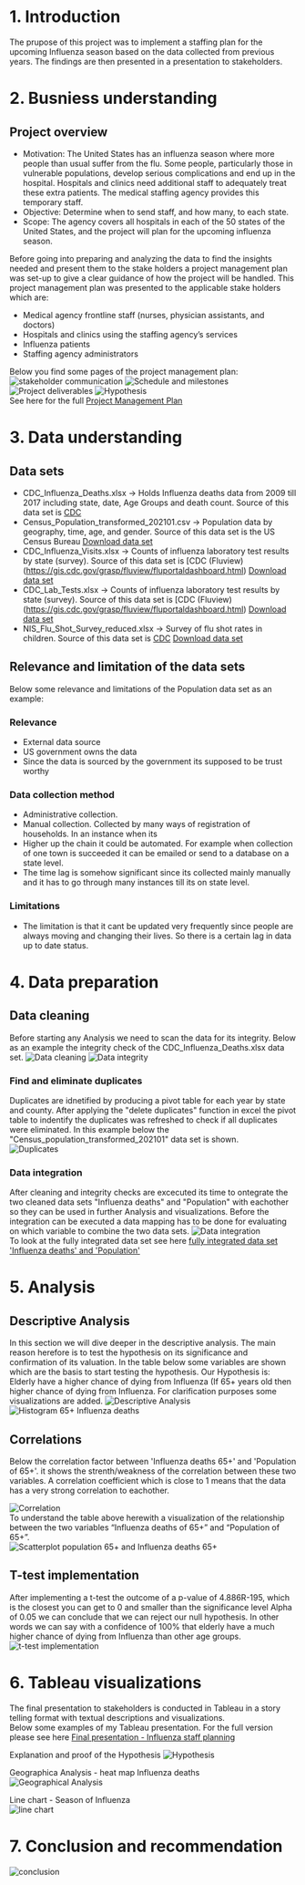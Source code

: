 # 1. Introduction
The prupose of this project was to implement a staffing plan for the upcoming Influenza season based on the data collected from previous years.
The findings are then presented in a presentation to stakeholders.

# 2. Busniess understanding

## Project overview
* Motivation: The United States has an influenza season where more people than usual
suffer from the flu. Some people, particularly those in vulnerable populations, develop serious
complications and end up in the hospital. Hospitals and clinics need additional staff to
adequately treat these extra patients. The medical staffing agency provides this temporary
staff.</br >
* Objective: Determine when to send staff, and how many, to each state.</br >
* Scope: The agency covers all hospitals in each of the 50 states of the United States, and
the project will plan for the upcoming influenza season. </br >

Before going into preparing and analyzing the data to find the insights needed and present them to the stake holders a project management plan was set-up to give a clear guidance of how the project will be handled.
This project management plan was presented to the applicable stake holders which are:
* Medical agency frontline staff (nurses, physician assistants, and doctors)</br >
* Hospitals and clinics using the staffing agency’s services</br >
* Influenza patients</br >
* Staffing agency administrators</br >

Below you find some pages of the project management plan:
![stakeholder communication](<screenshots/Stakeholder communication.png>)
![Schedule and milestones](<screenshots/Schedule and milestones.png>)
![Project deliverables](<screenshots/Project deliverables.png>)
![Hypothesis](<screenshots/Hypothesis.png>)</br >
See here for the full [Project Management Plan](<Project Management plan - Influenza season.pdf>)

# 3. Data understanding
## Data sets
* CDC_Influenza_Deaths.xlsx ->  Holds Influenza deaths data from 2009 till 2017 including state, date, Age Groups and death count. Source of this data set is [CDC](https://wonder.cdc.gov/ucd-icd10.html)</br >
* Census_Population_transformed_202101.csv -> Population data by geography, time, age, and gender. Source of this data set is the US Census Bureau [Download data set](<https://coach-courses-us.s3.amazonaws.com/public/courses/data-immersion/A1-A2_Influenza_Project/Census_Population_transformed_202101.csv>)
* CDC_Influenza_Visits.xlsx -> Counts of influenza laboratory test results by state (survey). Source of this data set is [CDC (Fluview)(<https://gis.cdc.gov/grasp/fluview/fluportaldashboard.html>) [Download data set](<https://images.careerfoundry.com/public/courses/data-immersion/A1-A2_Influenza_Project/CDC_Influenza_Visits.xlsx>)
* CDC_Lab_Tests.xlsx -> Counts of influenza laboratory test results by state (survey). Source of this data set is [CDC (Fluview)(<https://gis.cdc.gov/grasp/fluview/fluportaldashboard.html>) [Download data set](<https://images.careerfoundry.com/public/courses/data-immersion/A1-A2_Influenza_Project/CDC_Lab_Tests.xlsx>)
* NIS_Flu_Shot_Survey_reduced.xlsx -> Survey of flu shot rates in children. Source of this data set is [CDC](<https://www.cdc.gov/vaccines/imz-managers/nis/about.html>) [Download data set](<https://images.careerfoundry.com/public/courses/data-immersion/A1-A2_Influenza_Project/NIS_Flu_Shot_Survey_reduced.xlsx>)

## Relevance and limitation of the data sets
Below some relevance and limitations of the Population data set as an example:
### Relevance
* External data source
* US government owns the data
* Since the data is sourced by the government its supposed to be trust worthy

### Data collection method
* Administrative collection.
* Manual collection. Collected by many ways of registration of households. In an instance when its
* Higher up the chain it could be automated. For example when collection of one town is succeeded it can be emailed or send to a database on a state level.
* The time lag is somehow significant since its collected mainly manually and it has to go through many instances till its on state level.

### Limitations
* The limitation is that it cant be updated very frequently since people are always moving and changing their lives. So there is a certain lag in data up to date status.

# 4. Data preparation
## Data cleaning
Before starting any Analysis we need to scan the data for its integrity. Below as an example the integrity check of the CDC_Influenza_Deaths.xlsx data set.
![Data cleaning](<screenshots/Cleaning.png>)
![Data integrity](<screenshots/Data integrity.png>)

### Find and eliminate duplicates
Duplicates are idnetified by producing a pivot table for each year by state and county. After applying the "delete duplicates" function in excel the pivot table to indentify the duplicates was refreshed to check if all duplicates were eliminated.
In this example below the "Census_population_transformed_202101" data set is shown.</br >
![Duplicates](<screenshots/eliminate duplicates.png>)</br >

### Data integration
After cleaning and integrity checks are excecuted its time to ontegrate the two cleaned data sets "Influenza deaths" and "Population" with eachother so they can be used in further Analysis and visualizations.
Before the integration can be executed a data mapping has to be done for evaluating on which variable to combine the two data sets.
![Data integration](<screenshots/Data integrity.png>)</br >
To look at the fully integrated data set see here [fully integrated data set 'Influenza deaths' and 'Population'](</1.7_Task_Data Integration.xlsx>)

# 5. Analysis
## Descriptive Analysis
In this section we will dive deeper in the descriptive analysis. The main reason herefore is to
test the hypothesis on its significance and confirmation of its valuation. In the table below some variables are shown which are the basis to start testing the hypothesis.
Our Hypothesis is: Elderly have a higher chance of dying from Influenza (If 65+ years old then higher chance of dying from Influenza.
For clarification purposes some visualizations are added.
![Descriptive Analysis](<screenshots/Descriptive Analysis table.png>)</br >
![Histogram 65+ Influenza deaths](<screenshots/Histogram 65+ Influenza deaths.png>)</br >

## Correlations
Below the correlation factor between 'Influenza deaths 65+' and 'Population of 65+'. it shows the strenth/weakness of the correlation between these two variables.
A correlation coefficient which is close to 1 means that the data has a very strong correlation to eachother.

![Correlation](<screenshots/Correlation.png>)</br >
To understand the table above herewith a visualization of the relationship between the two
variables “Influenza deaths of 65+” and “Population of 65+”.</br >
![Scatterplot population 65+ and Influenza deaths 65+](<screenshots/scatterplot correlation.png>)</br >

## T-test implementation
After implementing a t-test the outcome of a p-value of 4.886R-195, which is the closest you can get
to 0 and smaller than the significance level Alpha of 0.05 we can conclude that we can reject our
null hypothesis. In other words we can say with a confidence of 100% that elderly have a much
higher chance of dying from Influenza than other age groups.
![t-test implementation](<screenshots/t-test implementation.png>)</br >

# 6. Tableau visualizations
The final presentation to stakeholders is conducted in Tableau in a story telling format with textual descriptions and visualizations.</br >
Below some examples of my Tableau presentation. For the full version please see here [Final presentation - Influenza staff planning](https://public.tableau.com/app/profile/constantin.melachrinos/viz/2_9StorytellingwithdataPresentations/2_9StorytellingwithdataPresentations#1)</br >

Explanation and proof of the Hypothesis
![Hypothesis](<screenshots/Tableau - Hypothesis.png>)</br >

Geographica Analysis - heat map Influenza deaths</br >
![Geographical Analysis](<screenshots/Tableau - Geographical Analysis.png>)</br >

Line chart - Season of Influenza</br >
![line chart](<screenshots/Tableau - line chart influenza season.png>)</br >

# 7. Conclusion and recommendation
![conclusion](<screenshots/Tableau - conclusion.png>)</br >











